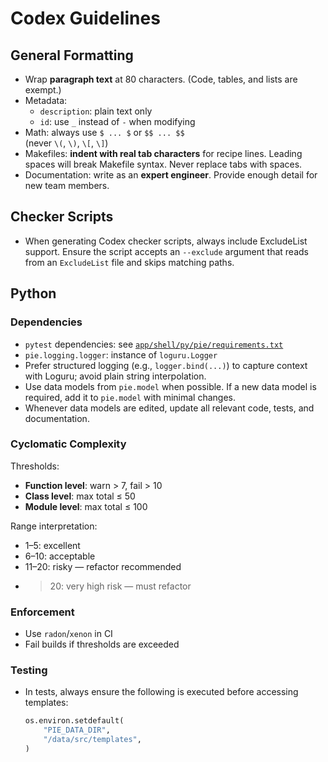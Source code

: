 # Codex Guidelines

## General Formatting

- Wrap **paragraph text** at 80 characters.
  (Code, tables, and lists are exempt.)
- Metadata:
  - `description`: plain text only
  - `id`: use `_` instead of `-` when modifying
- Math: always use `$ ... $` or `$$ ... $$`  
  (never `\(`, `\)`, `\[`, `\]`)
- Makefiles: **indent with real tab characters** for recipe lines.
  Leading spaces will break Makefile syntax. Never replace tabs with spaces.
- Documentation: write as an **expert engineer**.
  Provide enough detail for new team members.

## Checker Scripts

- When generating Codex checker scripts, always include ExcludeList support.
  Ensure the script accepts an `--exclude` argument that reads from an
  `ExcludeList` file and skips matching paths.

## Python

### Dependencies

- `pytest` dependencies: see
  [`app/shell/py/pie/requirements.txt`](app/shell/py/pie/requirements.txt)
- `pie.logging.logger`: instance of `loguru.Logger`
- Prefer structured logging (e.g., `logger.bind(...)`) to capture context with
  Loguru; avoid plain string interpolation.
- Use data models from `pie.model` when possible. If a new data model is
  required, add it to `pie.model` with minimal changes.
- Whenever data models are edited, update all relevant code, tests, and
  documentation.

### Cyclomatic Complexity

Thresholds:

- **Function level**: warn > 7, fail > 10
- **Class level**: max total ≤ 50
- **Module level**: max total ≤ 100

Range interpretation:

- 1–5: excellent
- 6–10: acceptable
- 11–20: risky — refactor recommended
- >20: very high risk — must refactor

### Enforcement

- Use `radon`/`xenon` in CI
- Fail builds if thresholds are exceeded

### Testing

- In tests, always ensure the following is executed before accessing templates:

  ```python
  os.environ.setdefault(
      "PIE_DATA_DIR",
      "/data/src/templates",
  )
  ```
